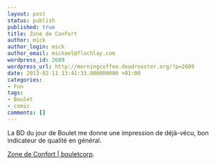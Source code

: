 ```yaml
---
layout: post
status: publish
published: true
title: Zone de Confort
author: mick
author_login: mick
author_email: mickael@flochlay.com
wordpress_id: 2609
wordpress_url: http://morningcoffee.deadrooster.org/?p=2609
date: 2013-02-11 13:41:33.000000000 +01:00
categories:
- Fun
tags:
- Boulet
- comic
comments: []
---
```

La BD du jour de Boulet me donne une impression de déjà-vécu, bon indicateur de qualité en général.

<a href="http://www.bouletcorp.com/blog/2013/02/10/zone-de-confort/?utm_source=rss&amp;utm_medium=rss&amp;utm_campaign=zone-de-confort">Zone de Confort | bouletcorp</a>.
